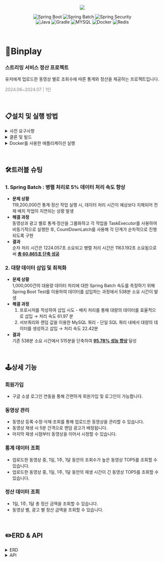 <p align="center">
  <img align="center" src="https://postfiles.pstatic.net/MjAyNDA3MThfNjEg/MDAxNzIxMjk4NTM0Mjcw.gCx4GFSYGo0iljD7LYFDFWxPBUUxrmu4alHpXQvYjL4g.CufZ4V291zUpmrjN2vVQBU4u-fMLnMGSmHdCRFQ4muAg.PNG/binplay_(1).png?type=w966">
</p>

<div align="center">

  ![Spring Boot](https://img.shields.io/badge/-SpringBoot-6DB33F?style=for-the-badge&logo=springBoot&logoColor=white)
  ![Spring Batch](https://img.shields.io/badge/-SpringBatch-6DB33F?style=for-the-badge&logo=springBoot&logoColor=white)
  ![Spring Security](https://img.shields.io/badge/-SpringSecurity-6DB33F?style=for-the-badge&logo=SpringSecurity&logoColor=white) <br>
  ![Java](https://img.shields.io/badge/-Java-ED8B00?style=for-the-badge&logo=java&logoColor=white)
  ![Gradle](https://img.shields.io/badge/-Gradle-02303A?style=for-the-badge&logo=gradle&logoColor=white)
  ![MYSQL](https://img.shields.io/badge/-MySQL-005C84?style=for-the-badge&logo=mysql&logoColor=white)
  ![Docker](https://img.shields.io/badge/-Docker-2496ED?style=for-the-badge&logo=docker&logoColor=white)
  ![Redis](https://img.shields.io/badge/-Redis-FF4438?style=for-the-badge&logo=redis&logoColor=white)
    
</div>

<p>&#160;</p>

# 📌Binplay
### 스트리밍 서비스 정산 프로젝트
<p>유저에게 업로드한 동영상 별로 조회수에 따른 통계와 정산을 제공하는 프로젝트입니다.</p>
<span style="color:gray">2024.06~2024.07 | 1인</span>

<p>&#160;</p>

## 📋설치 및 실행 방법
<details>
    <summary>사전 요구사항</summary>
    <ul>
        <li>Docker 및 Docker Compose 설치 </li>
        <li>Java 21 이상 설치</li>
        <li>Gradle 설치</li>
    </ul>
</details>
<details>
    <summary>클론 및 빌드</summary>

   ```
   git clone https://github.com/chobeebee/binplay.git
   cd binplay
   ./gradlew build
   ```
</details>

<details>
    <summary>Docker를 사용한 애플리케이션 실행</summary>

   ```
   docker-compose up -d
   ```
</details>

<p>&#160;</p>

## 🛠️트러블 슈팅
### 1. Spring Batch : 병렬 처리로 5% 데이터 처리 속도 향상
- **문제 상황** <br>
119,200,000건 통계·정산 작업 실행 시, 데이터 처리 시간이 예상보다 지체되어 전체 배치 작업이 지연되는 상황 발생
- **해결 과정** <br>
동영상과 광고 별로 통계·정산을 그룹화하고 각 작업을 TaskExecutor를 사용하여 비동기적으로 실행한 후, CountDownLatch를 사용해 각 단계가 순차적으로 진행되도록 구현
- **결과** <br>
순차 처리 시간은 1224.057초 소요되고 병렬 처리 시간은 1163.192초 소요됨으로써 <u>**총 60.865초 단축 성공**</u>

### 2. 대량 데이터 삽입 및 최적화
- **문제 상황** <br>
   1,000,000건의 대용량 데이터 처리에 대한 Spring Batch 속도를 측정하기 위해
   Spring Boot Test를 이용하여 데이터를 삽입하는 과정에서 538분 소요 시간이 발생
- **해결 과정** <br>
    1) 프로시저를 작성하여 삽입 시도
      - 배치 처리를 통해 대량의 데이터를 효율적으로 삽입 → 처리 속도 61.97 분
    2) 서브쿼리와 랜덤 값을 이용한 MySQL 쿼리
      - 단일 SQL 쿼리 내에서 대량의 데이터를 생성하고 삽입 → 처리 속도 22.42분
- **결과** <br>
     기존 538분 소요 시간에서 515분을 단축하여 <u>**95.78% 성능 향상**</u> 달성

<p>&#160;</p>

## 🕹️상세 기능
### 회원가입
- 구글 소셜 로그인 연동을 통해 간편하게 회원가입 및 로그인이 가능합니다.
### 동영상 관리
- 동영상 등록·수정·삭제·조회를 통해 업로드한 동영상을 관리할 수 있습니다.
- 동영상 재생 시 5분 간격으로 랜덤 광고가 배정됩니다.
- 마지막 재생 시점부터 동영상을 이어서 시청할 수 있습니다.
### 통계 데이터 조회
- 업로드한 동영상 중, 1일, 1주, 1달 동안의 조회수가 높은 동영상 TOP5를 조회할 수 있습니다.
- 업로드한 동영상 중, 1일, 1주, 1달 동안의 재생 시간이 긴 동영상 TOP5를 조회할 수 있습니다.
### 정산 데이터 조회
- 1일, 1주, 1달 총 정산 금액을 조회할 수 있습니다.
- 동영상 별, 광고 별 정산 금액을 조회할 수 있습니다.

<p>&#160;</p>


## ✏️ERD & API
<details> 
    <summary>ERD</summary>
    <img src="https://postfiles.pstatic.net/MjAyNDA3MjBfMTQw/MDAxNzIxNDA5ODk2MTM2.7ywqKUn2baDmlwFBNA6UWSsNlCRoWkBbRGDzuuY9mUYg.1uArCbuwAW4CP4oQdXtqH1loOHayqaoN0YHt7olEQuYg.PNG/%EC%8A%A4%ED%81%AC%EB%A6%B0%EC%83%B7_2024-07-20_022435.png?type=w966" width="620">
</details>
<details> 
    <summary>API</summary>
    추가 예정
</details>

<p>&#160;</p>

